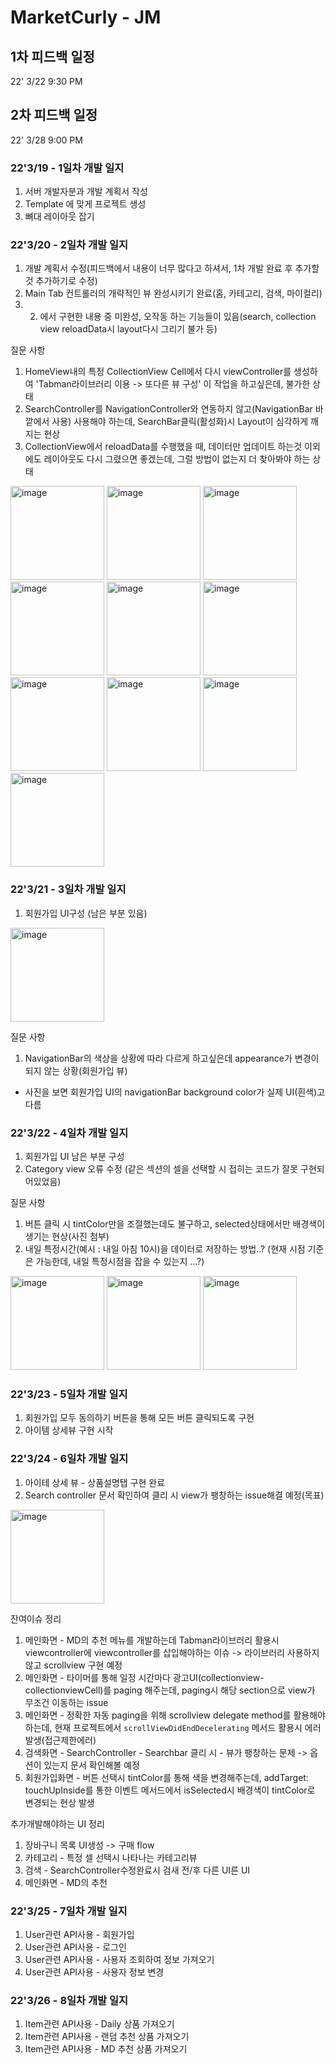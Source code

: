 
# MarketCurly - JM

## 1차 피드백 일정
22' 3/22 9:30 PM
## 2차 피드백 일정
22' 3/28 9:00 PM


### 22'3/19 - 1일차 개발 일지
1. 서버 개발자분과 개발 계획서 작성
2. Template 에 맞게 프로젝트 생성
3. 뼈대 레이아웃 잡기


### 22'3/20 - 2일차 개발 일지
1. 개발 계획서 수정(피드백에서 내용이 너무 많다고 하셔서, 1차 개발 완료 후 추가할 것 추가하기로 수정)
2. Main Tab 컨트롤러의 개략적인 뷰 완성시키기 완료(홈, 카테고리, 검색, 마이컬리)
3. 2. 에서 구현한 내용 중 미완성, 오작동 하는 기능들이 있음(search, collection view reloadData시 layout다시 그리기 불가 등)

질문 사항
1. HomeView내의 특정 CollectionView Cell에서 다시 viewController를 생성하여 'Tabman라이브러리 이용 -> 또다른 뷰 구성' 이 작업을 하고싶은데, 불가한 상태
2. SearchController를 NavigationController와 연동하지 않고(NavigationBar 바깥에서 사용) 사용해야 하는데, SearchBar클릭(활성화)시 Layout이 심각하게 깨지는 현상
3. CollectionView에서 reloadData를 수행했을 때, 데이터만 업데이트 하는것 이외에도 레이아웃도 다시 그렸으면 좋겠는데, 그럴 방법이 없는지 더 찾아봐야 하는 상태


<img width="150" alt="image" src="https://user-images.githubusercontent.com/86354361/159168921-f23af801-f060-4d5d-8521-c73c85eeee59.png">
<img width="150" alt="image" src="https://user-images.githubusercontent.com/86354361/159168977-62246981-cf06-4d7a-9adf-d0f2264506e2.png">
<img width="150" alt="image" src="https://user-images.githubusercontent.com/86354361/159168982-f07cdba5-763e-4990-aa82-c15a565a54fb.png">
<img width="150" alt="image" src="https://user-images.githubusercontent.com/86354361/159168985-7edad6a2-5405-4967-8cb2-f57840efa633.png">
<img width="150" alt="image" src="https://user-images.githubusercontent.com/86354361/159168994-02fca701-ea79-40a7-b71f-a95eaa430f9e.png">
<img width="150" alt="image" src="https://user-images.githubusercontent.com/86354361/159168932-e2012189-ef8f-419b-90d4-c2a38b98ca64.png">
<img width="150" alt="image" src="https://user-images.githubusercontent.com/86354361/159168946-a703a63a-fbdc-4d5b-b44c-83476c01b289.png">
<img width="150" alt="image" src="https://user-images.githubusercontent.com/86354361/159168954-5130a5f5-3c20-45a7-b9ea-f96033c86158.png">
<img width="150" alt="image" src="https://user-images.githubusercontent.com/86354361/159168962-a5c4c8a7-0d06-42db-9a9a-e8c883977110.png">
<img width="150" alt="image" src="https://user-images.githubusercontent.com/86354361/159168970-a9563f5f-e0c0-47d0-a9d6-1a508c3e7be8.png">


### 22'3/21 - 3일차 개발 일지
1. 회원가입 UI구성 (남은 부분 있음)
<img width="150" alt="image" src="https://user-images.githubusercontent.com/86354361/159175596-c707812a-6d6e-4ecc-aedb-aabdf507ec68.png">


질문 사항
1. NavigationBar의 색상을 상황에 따라 다르게 하고싶은데 appearance가 변경이 되지 않는 상황(회원가입 뷰)
  - 사진을 보면 회원가입 UI의 navigationBar background color가 실제 UI(흰색)고 다름



### 22'3/22 - 4일차 개발 일지
1. 회원가입 UI 남은 부분 구성
2. Category view 오류 수정 (같은 섹션의 셀을 선택할 시 접히는 코드가 잘못 구현되어있었음)


질문 사항
1. 버튼 클릭 시 tintColor만을 조절했는데도 불구하고, selected상태에서만 배경색이 생기는 현상(사진 첨부)
2. 내일 특정시간(예시 : 내일 아침 10시)을 데이터로 저장하는 방법..? (현재 시점 기준은 가능한데, 내일 특정시점을 잡을 수 있는지 ...?)

<img width="150" alt="image" src="https://user-images.githubusercontent.com/86354361/159310803-c55e9afd-9722-4b75-9a29-4995be8afb40.png">
<img width="150" alt="image" src="https://user-images.githubusercontent.com/86354361/159310867-17f54ed7-8d06-473a-b533-f6aad7c8eb91.png">
<img width="150" alt="image" src="https://user-images.githubusercontent.com/86354361/159310983-572f48c0-9851-4262-b4f6-3828893cdbab.png">


### 22'3/23 - 5일차 개발 일지
1. 회원가입 모두 동의하기 버튼을 통해 모든 버튼 클릭되도록 구현
2. 아이템 상세뷰 구현 시작


### 22'3/24 - 6일차 개발 일지
1. 아이테 상세 뷰 - 상품설명탭 구현 완료
2. Search controller 문서 확인하여 클리 시 view가 팽창하는 issue해결 예정(목표)

<img width="150" alt="image" src="https://user-images.githubusercontent.com/86354361/159532719-f272795c-e3e6-4c2c-af4d-eb6347ceeaa6.png">


잔여이슈 정리
1. 메인화면 - MD의 추천 메뉴를 개발하는데 Tabman라이브러리 활용시 viewcontroller에 viewcontroller를 삽입해야하는 이슈 -> 라이브러리 사용하지 않고 scrollview 구현 예정
2. 메인화면 - 타이머를 통해 일정 시간마다 광고UI(collectionview-collectionviewCell)를 paging 해주는데, paging시 해당 section으로 view가 무조건 이동하는 issue
3. 메인화면 - 정확한 자동 paging을 위해 scrollview delegate method를 활용해야 하는데, 현재 프로젝트에서 `scrollViewDidEndDecelerating` 메서드 활용시 에러 발생(접근제한에러)
5. 검색화면 - SearchController - Searchbar 클리 시 - 뷰가 팽창하는 문제 -> 옵션이 있는지 문서 확인해볼 예정
6. 회원가입화면 - 버튼 선택시 tintColor를 통해 색을 변경해주는데, addTarget: touchUpInside를 통한 이벤트 메서드에서 isSelected시 배경색이 tintColor로 변경되는 현상 발생

추가개발해야하는 UI 정리
1. 장바구니 목록 UI생성 -> 구매 flow
2. 카테고리 - 특정 셀 선택시 나타나는 카테고리뷰
3. 검색 - SearchController수정완료시 검새 전/후 다른 UI른 UI
4. 메인화면 - MD의 추천

### 22'3/25 - 7일차 개발 일지
1. User관련 API사용 - 회원가입
2. User관련 API사용 - 로그인
3. User관련 API사용 - 사용자 조회하여 정보 가져오기
4. User관련 API사용 - 사용자 정보 변경

### 22'3/26 - 8일차 개발 일지
1. Item관련 API사용 - Daily 상품 가져오기
2. Item관련 API사용 - 랜덤 추천 상품 가져오기
3. Item관련 API사용 - MD 추천 상품 가져오기

